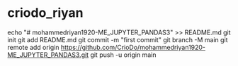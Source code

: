 # criodo_riyan
echo "# mohammedriyan1920-ME_JUPYTER_PANDAS3" >> README.md
git init
git add README.md
git commit -m "first commit"
git branch -M main
git remote add origin https://github.com/CrioDo/mohammedriyan1920-ME_JUPYTER_PANDAS3.git
git push -u origin main
